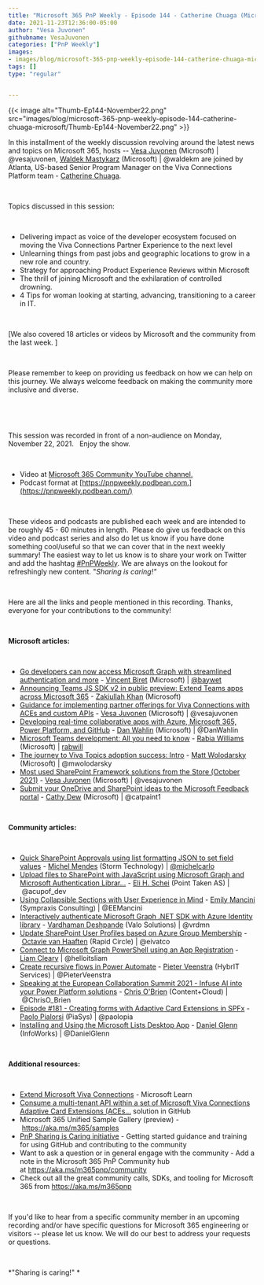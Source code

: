 ```yaml
---
title: "Microsoft 365 PnP Weekly - Episode 144 - Catherine Chuaga (Microsoft)"
date: 2021-11-23T12:36:00-05:00
author: "Vesa Juvonen"
githubname: VesaJuvonen
categories: ["PnP Weekly"]
images:
- images/blog/microsoft-365-pnp-weekly-episode-144-catherine-chuaga-microsoft/Thumb-Ep144-November22.png
tags: []
type: "regular"


---
```

{{< image alt="Thumb-Ep144-November22.png" src="images/blog/microsoft-365-pnp-weekly-episode-144-catherine-chuaga-microsoft/Thumb-Ep144-November22.png" >}}

In this installment of the weekly discussion revolving around the latest
news and topics on Microsoft 365, hosts -- [Vesa
Juvonen](http://twitter.com/vesajuvonen) (Microsoft) |
\@vesajuvonen, [Waldek
Mastykarz](http://twitter.com/waldekm) (Microsoft) | \@waldekm are
joined by Atlanta, US-based Senior Program Manager on the Viva
Connections Platform team - [Catherine
Chuaga](https://www.linkedin.com/in/wanjiru-chuaga/). 

 

Topics discussed in this session:

 

-   Delivering impact as voice of the developer ecosystem focused on
    moving the Viva Connections Partner Experience to the next level
-   Unlearning things from past jobs and geographic locations to grow in
    a new role and country. 
-   Strategy for approaching Product Experience Reviews within Microsoft
-   The thrill of joining Microsoft and the exhilaration of controlled
    drowning.
-   4 Tips for woman looking at starting, advancing, transitioning to a
    career in IT.

 

[We also covered 18 articles or videos by Microsoft and the community
from the last week. ]

 

Please remember to keep on providing us feedback on how we can help on
this journey. We always welcome feedback on making the community more
inclusive and diverse.

 



 

This session was recorded in front of a non-audience on Monday, November
22, 2021.   Enjoy the show. 

 

-   Video at [Microsoft 365 Community YouTube
    channel.](https://aka.ms/m365pnp-videos)
-   Podcast format
    at [https://pnpweekly.podbean.com.](https://pnpweekly.podbean.com/)

 

These videos and podcasts are published each week and are intended to be
roughly 45 - 60 minutes in length.  Please do give us feedback on this
video and podcast series and also do let us know if you have done
something cool/useful so that we can cover that in the next weekly
summary! The easiest way to let us know is to share your work on Twitter
and add the
hashtag [#PnPWeekly](https://twitter.com/search?q=%23pnpweekly). We are
always on the lookout for refreshingly new content. "*Sharing is
caring!"* 

 

Here are all the links and people mentioned in this recording. Thanks,
everyone for your contributions to the community!

 

**Microsoft articles:**

 

-   [Go developers can now access Microsoft Graph with streamlined
    authentication and
    more](https://devblogs.microsoft.com/microsoft365dev/go-developers-can-now-access-microsoft-graph-with-streamlined-authentication-and-more/)
    - [Vincent Biret](https://twitter.com/baywet) (Microsoft)
    | [\@baywet](https://techcommunity.microsoft.com/t5/user/viewprofilepage/user-id/1028300)
-   [Announcing Teams JS SDK v2 in public preview: Extend Teams apps
    across Microsoft
    365](https://devblogs.microsoft.com/microsoft365dev/announcing-teams-js-sdk-v2-in-public-preview-extend-teams-apps-across-microsoft-365/)
    - [Zakiullah Khan](https://www.linkedin.com/in/simplyzaki/)
    (Microsoft)
-   [Guidance for implementing partner offerings for Viva Connections
    with ACEs and custom
    APIs](https://devblogs.microsoft.com/microsoft365dev/guidance-on-implementing-partner-offerings-for-viva-connections-with-aces-and-custom-apis/) -
    [Vesa Juvonen](https://twitter.com/vesajuvonen) (Microsoft)
    | \@vesajuvonen
-   [Developing real-time collaborative apps with Azure, Microsoft 365,
    Power Platform, and
    GitHub](https://devblogs.microsoft.com/microsoft365dev/developing-real-time-collaborative-apps-with-azure-microsoft-365-power-platform-and-github-2/) -
    [Dan Wahlin](https://twitter.com/DanWahlin) (Microsoft)
    | \@DanWahlin
-   [Microsoft Teams development: All you need to
    know](https://devblogs.microsoft.com/microsoft365dev/microsoft-teams-development-all-you-need-to-know/) -
    [Rabia Williams](https://twitter.com/williamsrabia) (Microsoft)
    | [rabwill](https://github.com/rabwill)
-   [The journey to Viva Topics adoption success:
    Intro](https://techcommunity.microsoft.com/t5/microsoft-viva-blog/the-journey-to-viva-topics-adoption-success-intro/ba-p/2976552)
    - [Matt Wolodarsky](https://twitter.com/mwolodarsky) (Microsoft)
    | \@mwolodarsky
-   [Most used SharePoint Framework solutions from the Store (October
    2021)](https://techcommunity.microsoft.com/t5/microsoft-sharepoint-blog/most-used-sharepoint-framework-solutions-from-the-store-october/ba-p/2955473) -
    [Vesa Juvonen](https://twitter.com/vesajuvonen) (Microsoft) |
    \@vesajuvonen
-   [Submit your OneDrive and SharePoint ideas to the Microsoft Feedback
    portal](https://techcommunity.microsoft.com/t5/microsoft-sharepoint-blog/submit-your-onedrive-and-sharepoint-ideas-to-the-microsoft/ba-p/2982918) -
    [Cathy Dew](https://twitter.com/catpaint1) (Microsoft) |
    \@catpaint1

 

**Community articles:**

 

-   [Quick SharePoint Approvals using list formatting JSON to set field
    values](https://michelcarlo.com/2021/11/19/quick-sharepoint-approvals-using-list-formatting-to-set-field-values/)
    - [Michel Mendes](https://twitter.com/michelcarlo) (Storm
    Technology)
    | [\@michelcarlo](https://techcommunity.microsoft.com/t5/user/viewprofilepage/user-id/65753)
-   [Upload files to SharePoint with JavaScript using Microsoft Graph
    and Microsoft Authentication
    Librar\...](https://elischei.com/upload-files-to-sharepoint-with-javascript-using-microsoft-graph/)
    - [Eli H. Schei](https://twitter.com/acupof_dev) (Point Taken AS)
    | \@acupof_dev
-   [Using Collapsible Sections with User Experience in
    Mind](https://emilymancini.com/2021/11/17/using-collapsible-sections-with-user-experience-in-mind/) -
    [Emily Mancini](https://twitter.com/EEMancini) (Sympraxis
    Consulting) | \@EEMancini
-   [Interactively authenticate Microsoft Graph .NET SDK with Azure
    Identity
    library](https://www.vrdmn.com/2021/11/interactively-authenticate-microsoft.html)
    - [Vardhaman Deshpande](https://twitter.com/vrdmn) (Valo Solutions)
    | \@vrdmn
-   [Update SharePoint User Profiles based on Azure Group
    Membership](http://blog.octavie.nl/index.php/2021/11/15/update-sharepoint-user-profiles-based-on-azure-group-membership?utm_source=rss&utm_medium=rss&utm_campaign=update-sharepoint-user-profiles-based-on-azure-group-membership)
    - [Octavie van Haaften](https://twitter.com/eivatco) (Rapid Circle)
    | \@eivatco
-   [Connect to Microsoft Graph PowerShell using an App
    Registration](https://helloitsliam.com/2021/11/18/connect-to-microsoft-graph-powershell-using-an-app-registration/) -
    [Liam Cleary](https://twitter.com/helloitsliam) | \@helloitsliam
-   [Create recursive flows in Power
    Automate](https://sharepains.com/2021/11/17/create-recursive-flows-in-power-automate/) -
    [Pieter Veenstra](https://twitter.com/PieterVeenstra) (HybrIT
    Services) | \@PieterVeenstra
-   [Speaking at the European Collaboration Summit 2021 - Infuse AI into
    your Power Platform
    solutions](https://www.sharepointnutsandbolts.com/2021/11/ECS2021.html) -
    [Chris O'Brien](http://twitter.com/ChrisO_Brien) (Content+Cloud)
    | \@ChrisO_Brien
-   [Episode #181 - Creating forms with Adaptive Card Extensions in
    SPFx](https://www.youtube.com/watch?v=FOZMgicX_Jo) - [Paolo
    Pialorsi](https://twitter.com/PaoloPia) (PiaSys) | \@paolopia
-   [Installing and Using the Microsoft Lists Desktop
    App](https://regarding365.com/installing-and-using-the-microsoft-lists-desktop-app-feb786a74e4)
    - [Daniel Glenn](https://twitter.com/DanielGlenn) (InfoWorks)
    | \@DanielGlenn

 

**Additional resources:**

 

-   [Extend Microsoft Viva
    Connections](https://docs.microsoft.com/en-us/learn/paths/m365-extend-viva-connections/?WT.mc_id=m365-47395-cxa) -
    Microsoft Learn
-   [Consume a multi-tenant API within a set of Microsoft Viva
    Connections Adaptive Card Extensions
    (ACEs\...](https://github.com/pnp/spfx-reference-scenarios/tree/main/samples/ace-pnp-contoso-orders)
    solution in GitHub
-   Microsoft 365 Unified Sample Gallery (preview)
    - <https://aka.ms/m365/samples> 
-   [PnP Sharing is Caring
    initiative](https://aka.ms/sharing-is-caring) - Getting started
    guidance and training for using GitHub and contributing to the
    community
-   Want to ask a question or in general engage with the community - Add
    a note in the Microsoft 365 PnP Community hub
    at <https://aka.ms/m365pnp/community>
-   Check out all the great community calls, SDKs, and tooling for
    Microsoft 365 from <https://aka.ms/m365pnp>

 

If you'd like to hear from a specific community member in an upcoming
recording and/or have specific questions for Microsoft 365 engineering
or visitors -- please let us know. We will do our best to address your
requests or questions.

 

*"Sharing is caring!" *
